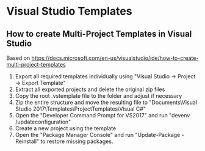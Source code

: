 # Visual Studio Templates
## How to create Multi-Project Templates in Visual Studio

Based on https://docs.microsoft.com/en-us/visualstudio/ide/how-to-create-multi-project-templates

1) Export all required templates individually using "Visual Studio -> Project -> Export Template"
2) Extract all exported projects and delete the original zip files
3) Copy the root .vstemplate file to the folder and adjust if necessary
4) Zip the entire structure and move the resulting file to  "Documents\Visual Studio 2017\Templates\ProjectTemplates\Visual C#"
5) Open the "Developer Command Prompt for VS2017" and run "devenv /updateconfiguration"
6) Create a new project using the template
7) Open the "Package Manager Console" and run "Update-Package -Reinstall" to restore missing packages.
